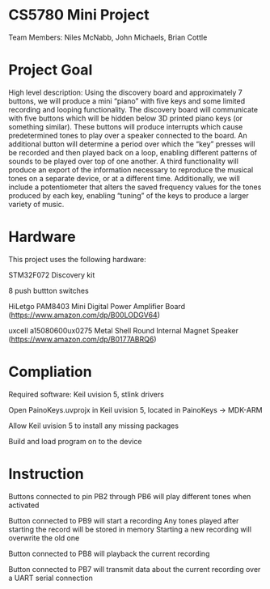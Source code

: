 # CS5780 Mini Project

Team Members: Niles McNabb, John Michaels, Brian Cottle

# Project Goal
High level description: Using the discovery board and approximately 7 buttons, we will produce
a mini “piano” with five keys and some limited recording and looping functionality. The discovery
board will communicate with five buttons which will be hidden below 3D printed piano keys (or
something similar). These buttons will produce interrupts which cause predetermined tones to
play over a speaker connected to the board. An additional button will determine a period over
which the “key” presses will be recorded and then played back on a loop, enabling different
patterns of sounds to be played over top of one another. A third functionality will produce an
export of the information necessary to reproduce the musical tones on a separate device, or at a
different time. Additionally, we will include a potentiometer that alters the saved frequency
values for the tones produced by each key, enabling “tuning” of the keys to produce a larger
variety of music.

# Hardware 
This project uses the following hardware:

STM32F072 Discovery kit

8 push buttton switches

HiLetgo PAM8403 Mini Digital Power Amplifier Board (https://www.amazon.com/dp/B00LODGV64)

uxcell a15080600ux0275 Metal Shell Round Internal Magnet Speaker (https://www.amazon.com/dp/B0177ABRQ6)

# Compliation 
Required software: Keil uvision 5, stlink drivers

Open PainoKeys.uvprojx in Keil uvision 5, located in PainoKeys -> MDK-ARM 

Allow Keil uvision 5 to install any missing packages

Build and load program on to the device

# Instruction 

Buttons connected to pin PB2 through PB6 will play different tones when activated

Button connected to PB9 will start a recording 
Any tones played after starting the record will be stored in memory 
Starting a new recording will overwrite the old one

Button connected to PB8 will playback the current recording 

Button connected to PB7 will transmit data about the current recording over a UART serial connection
